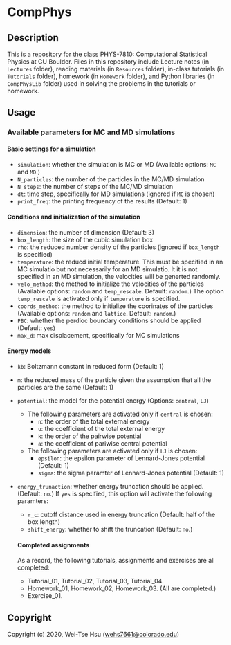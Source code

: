 CompPhys
===================
## Description
This is a repository for the class PHYS-7810: Computational Statistical Physics at CU Boulder. Files in this repository include Lecture notes (in `Lectures` folder), reading materials (in `Resources` folder), in-class tutorials (in `Tutorials` folder), homework (in `Homework` folder), and Python libraries (in `CompPhysLib` folder) used in solving the problems in the tutorials or homework.

## Usage
### Available parameters for MC and MD simulations
#### Basic settings for a simulation
- `simulation`: whether the simulation is MC or MD (Available options: `MC` and `MD`.)
- `N_particles`: the number of the particles in the MC/MD simulation
- `N_steps`: the number of steps of the MC/MD simulation
- `dt`: time step, specifically for MD simulations (ignored if `MC` is chosen)
- `print_freq`: the printing frequency of the results (Default: 1)

#### Conditions and initialization of the simulation
- `dimension`: the number of dimension (Default: 3)
- `box_length`: the size of the cubic simulation box
- `rho`: the reduced number density of the particles (ignored if `box_length` is specified)
- `temperature`: the reducd initial temperature. This must be specified in an MC simulatio but not necessarily for an MD simulatio. It it is not specified in an MD simulation, the velocities will be generted randomly.
- `velo_method`: the method to initialize the velocities of the particles (Available options: `random` and `temp_rescale`. Default: `random`.) The option `temp_rescale` is activated only if `temperature` is specified.
- `coords_method`: the method to initialize the coorinates of the particles (Available options: `random` and `lattice`. Default: `random`.)
- `PBC`: whether the perdioc boundary conditions should be applied (Default: `yes`)
- `max_d`: max displacement, specifically for MC simulations

#### Energy models
- `kb`: Boltzmann constant in reduced form (Default: 1)
- `m`: the reduced mass of the particle given the assumption that all the particles are the same (Default: 1)
- `potential`: the model for the potential energy (Options: `central`, `LJ`)
  - The following parameters are activated only if `central` is chosen:
    - `n`: the order of the total external energy
    - `u`: the coefficient of the total external energy
    - `k`: the order of the pairwise potential 
    - `a`: the coefficient of pariwise central potential
  - The following parameters are activated only if `LJ` is chosen:
    - `epsilon`: the epsilon parameter of Lennard-Jones potential (Default: 1)
    - `sigma`: the sigma paramter of Lennard-Jones potential (Default: 1)

- `energy_trunaction`: whether energy truncation should be applied. (Default: `no`.) If `yes` is specified, this option will activate the following paramters:
  - `r_c`: cutoff distance used in energy truncation (Default: half of the box length)
  - `shift_energy`: whether to shift the truncation (Default: `no`.)

  #### Completed assignments
  As a record, the following tutorials, assignments and exercises are all completed:
  - Tutorial_01, Tutorial_02, Tutorial_03, Tutorial_04. 
  - Homework_01, Homework_02, Homework_03. (All are completed.)
  - Exercise_01.


## Copyright
Copyright (c) 2020, Wei-Tse Hsu (wehs7661@colorado.edu)
